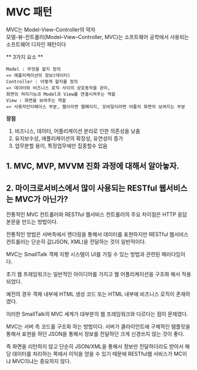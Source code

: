 # MVC 패턴

MVC는 Model-View-Controller의 약자<br/>
모델-뷰-컨트롤러(Model–View–Controller, MVC)는 소프트웨어 공학에서 사용되는 소프트웨어 디자인 패턴이다


** 3가지 요소 **
````
Model : 무엇을 할지 정의 
=> 애플리케이션의 정보(데이터)
Controller : 어떻게 할지를 정의
=> 데이터와 비즈니스 로직 사이의 상호동작을 관리, 
화면의 처리기능과 Model과 View를 연결시켜주는 역할
View : 화면을 보여주는 역할
=> 사용자인터페이스 부분, 웹이라면 웹페이지, 모바일이라면 어플의 화면의 보여지는 부분
````


**장점**
1. 비즈니스, 데이터, 어플리케이션 분리로 인한 의존성을 낮춤
2. 유지보수성, 애플리케이션의 확장성, 유연성이 증가
3. 업무분할 용이, 특정업무에만 집중할수 있음


## 1. MVC, MVP, MVVM 진화 과정에 대해서 알아놓자.

## 2. 마이크로서비스에서 많이 사용되는 RESTful 웹서비스는 MVC가 아닌가?

전통적인 MVC 컨트롤러와 RESTful 웹서비스 컨트롤러의 주요 차이점은 HTTP 응답 본문을 만드는 방법이다.

전통적인 방법은 서버측에서 렌더링을 통해서 데이터를 표현하지만 RESTful 웹서비스 컨트롤러는 단순히 값(JSON, XML)을 전달하는 것이 일반적이다.

MVC는 SmallTalk 객체 지향 시스템이 UI를 가질 수 있는 방법과 관련된 패러다임이다.

초기 웹 프레임워크는 일반적인 아이디어를 가지고 웹 어플리케이션을 구조화 해서 적용 되었다.

예전의 경우 객체 내부에 HTML 생성 코드 또는 HTML 내부에 비즈니스 로직이 존재하였다.


이러한 SmallTalk의 MVC 세계가 대부분의 웹 프레임워크와 다르다는 점이 문제였다.

MVC는 서버 측 코드를 구조화 하는 방법이다.
서버가 클라이언트에 구체적인 템플릿을 통해서 표현을 하던 JSON을 통해서 정보를 전달하던 크게 신경쓰지 않는 것이 좋다.

즉 화면을 리턴하지 않고 단순히 JSON/XML을 통해서 정보만 전달하더라도 받아서 해당 데이터를 처리하는 쪽에서 이익을 얻을 수 있기 때문에
RESTful웹 서비스가 MC이냐 MVC이냐는 중요하지 않다.
